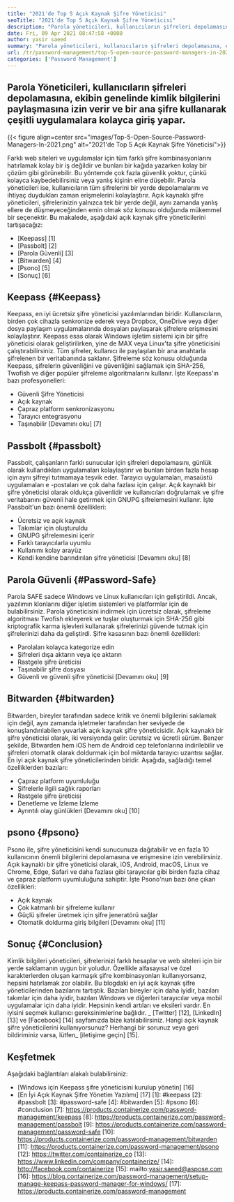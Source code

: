 ```yaml
---
title: "2021'de Top 5 Açık Kaynak Şifre Yöneticisi" 
seoTitle: "2021'de Top 5 Açık Kaynak Şifre Yöneticisi" 
description: "Parola yöneticileri, kullanıcıların şifreleri depolamasına, ekibin genelinde kimlik bilgilerini paylaşmasına izin verir ve bir ana şifre kullanarak çeşitli uygulamalara kolayca giriş yapar." 
date: Fri, 09 Apr 2021 08:47:58 +0000
author: yasir saeed
summary: "Parola yöneticileri, kullanıcıların şifreleri depolamasına, ekibin genelinde kimlik bilgilerini paylaşmasına izin verir ve bir ana şifre kullanarak çeşitli uygulamalara kolayca giriş yapar." 
url: /tr/password-management/top-5-open-source-password-managers-in-2021/
categories: ['Password Management']
---
```


## Parola Yöneticileri, kullanıcıların şifreleri depolamasına, ekibin genelinde kimlik bilgilerini paylaşmasına izin verir ve bir ana şifre kullanarak çeşitli uygulamalara kolayca giriş yapar.

{{< figure align=center src="images/Top-5-Open-Source-Password-Managers-In-2021.png" alt="2021'de Top 5 Açık Kaynak Şifre Yöneticisi">}}

Farklı web siteleri ve uygulamalar için tüm farklı şifre kombinasyonlarını hatırlamak kolay bir iş değildir ve bunları bir kağıda yazarken kolay bir çözüm gibi görünebilir. Bu yöntemde çok fazla güvenlik yoktur, çünkü kolayca kaybedebilirsiniz veya yanlış kişinin eline düşebilir. Parola yöneticileri ise, kullanıcıların tüm şifrelerini bir yerde depolamalarını ve ihtiyaç duydukları zaman erişmelerini kolaylaştırır. Açık kaynaklı şifre yöneticileri, şifrelerinizin yalnızca tek bir yerde değil, aynı zamanda yanlış ellere de düşmeyeceğinden emin olmak söz konusu olduğunda mükemmel bir seçenektir. Bu makalede, aşağıdaki açık kaynak şifre yöneticilerini tartışacağız:
  * [Keepass] [1]
  * [Passbolt] [2]
  * [Parola Güvenli] [3]
  * [Bitwarden] [4]
  * [Psono] [5]
  * [Sonuç] [6]

## Keepass {#Keepass}
Keepass, en iyi ücretsiz şifre yöneticisi yazılımlarından biridir. Kullanıcıların, birden çok cihazla senkronize ederek veya Dropbox, OneDrive veya diğer dosya paylaşım uygulamalarında dosyaları paylaşarak şifrelere erişmesini kolaylaştırır. Keepass esas olarak Windows işletim sistemi için bir şifre yöneticisi olarak geliştirilirken, yine de MAX veya Linux'ta şifre yöneticisini çalıştırabilirsiniz. Tüm şifreler, kullanıcı ile paylaşılan bir ana anahtarla şifrelenen bir veritabanında saklanır. Şifreleme söz konusu olduğunda Keepass, şifrelerin güvenliğini ve güvenliğini sağlamak için SHA-256, Twofish ve diğer popüler şifreleme algoritmalarını kullanır. İşte Keepass'ın bazı profesyonelleri:
  * Güvenli Şifre Yöneticisi
  * Açık kaynak
  * Çapraz platform senkronizasyonu
  * Tarayıcı entegrasyonu
  * Taşınabilir
[Devamını oku] [7]

## Passbolt {#passbolt}
Passbolt, çalışanların farklı sunucular için şifreleri depolamasını, günlük olarak kullandıkları uygulamaları kolaylaştırır ve bunları birden fazla hesap için aynı şifreyi tutmamaya teşvik eder. Tarayıcı uygulamaları, masaüstü uygulamaları e -postaları ve çok daha fazlası için çalışır. Açık kaynaklı bir şifre yöneticisi olarak oldukça güvenlidir ve kullanıcıları doğrulamak ve şifre veritabanını güvenli hale getirmek için GNUPG şifrelemesini kullanır. İşte Passbolt'un bazı önemli özellikleri:
  * Ücretsiz ve açık kaynak
  * Takımlar için oluşturuldu
  * GNUPG şifrelemesini içerir
  * Farklı tarayıcılarla uyumlu
  * Kullanımı kolay arayüz
  * Kendi kendine barındırılan şifre yöneticisi
[Devamını oku] [8]

## Parola Güvenli {#Password-Safe}
Parola SAFE sadece Windows ve Linux kullanıcıları için geliştirildi. Ancak, yazılımın klonlarını diğer işletim sistemleri ve platformlar için de bulabilirsiniz. Parola yöneticisini indirmek için ücretsiz olarak, şifreleme algoritması Twofish ekleyerek ve tuşlar oluşturmak için SHA-256 gibi kriptografik karma işlevleri kullanarak şifrelerinizi güvende tutmak için şifrelerinizi daha da geliştirdi. Şifre kasasının bazı önemli özellikleri:
  * Parolaları kolayca kategorize edin
  * Şifreleri dışa aktarın veya içe aktarın
  * Rastgele şifre üreticisi
  * Taşınabilir şifre dosyası
  * Güvenli ve güvenli şifre yöneticisi
[Devamını oku] [9]

## Bitwarden {#bitwarden}
Bitwarden, bireyler tarafından sadece kritik ve önemli bilgilerini saklamak için değil, aynı zamanda işletmeler tarafından her seviyede de konuşlandırılabilen yuvarlak açık kaynak şifre yöneticisidir. Açık kaynaklı bir şifre yöneticisi olarak, iki versiyonda gelir: ücretsiz ve ücretli sürüm. Benzer şekilde, Bitwarden hem iOS hem de Android cep telefonlarına indirilebilir ve şifreleri otomatik olarak doldurmak için bol miktarda tarayıcı uzantısı sağlar. En iyi açık kaynak şifre yöneticilerinden biridir. Aşağıda, sağladığı temel özelliklerden bazıları:
  * Çapraz platform uyumluluğu
  * Şifrelerle ilgili sağlık raporları
  * Rastgele şifre üreticisi
  * Denetleme ve İzleme İzleme
  * Ayrıntılı olay günlükleri
[Devamını oku] [10]

## psono {#psono}
Psono ile, şifre yöneticisini kendi sunucunuza dağıtabilir ve en fazla 10 kullanıcının önemli bilgilerini depolamasına ve erişmesine izin verebilirsiniz. Açık kaynaklı bir şifre yöneticisi olarak, iOS, Android, macOS, Linux ve Chrome, Edge, Safari ve daha fazlası gibi tarayıcılar gibi birden fazla cihaz ve çapraz platform uyumluluğuna sahiptir. İşte Psono'nun bazı öne çıkan özellikleri:
  * Açık kaynak
  * Çok katmanlı bir şifreleme kullanır
  * Güçlü şifreler üretmek için şifre jeneratörü sağlar
  * Otomatik doldurma giriş bilgileri
[Devamını oku] [11]

## Sonuç {#Conclusion}
Kimlik bilgileri yöneticileri, şifrelerinizi farklı hesaplar ve web siteleri için bir yerde saklamanın uygun bir yoludur. Özellikle alfasayısal ve özel karakterlerden oluşan karmaşık şifre kombinasyonları kullanıyorsanız, hepsini hatırlamak zor olabilir. Bu blogdaki en iyi açık kaynak şifre yöneticilerinden bazılarını tartıştık. Bazıları bireyler için daha iyidir, bazıları takımlar için daha iyidir, bazıları Windows ve diğerleri tarayıcılar veya mobil uygulamalar için daha iyidir. Hepsinin kendi artıları ve eksileri vardır. En iyisini seçmek kullanıcı gereksinimlerine bağlıdır.
_ [Twitter] [12], [LinkedIn] [13] ve [Facebook] [14] sayfamızda bize katılabilirsiniz. Hangi açık kaynak şifre yöneticilerini kullanıyorsunuz? Herhangi bir sorunuz veya geri bildiriminiz varsa, lütfen_ [iletişime geçin] [15].

## Keşfetmek
Aşağıdaki bağlantıları alakalı bulabilirsiniz:
  * [Windows için Keepass şifre yöneticisini kurulup yönetin] [16]
  * [En İyi Açık Kaynak Şifre Yönetim Yazılımı] [17]
[1]: #keepass
[2]: #passbolt
[3]: #password-safe
[4]: #bitwarden
[5]: #psono
[6]: #conclusion
[7]: https://products.containerize.com/password-management/keepass
[8]: https://products.containerize.com/password-management/passbolt
[9]: https://products.containerize.com/password-management/password-safe
[10]: https://products.containerize.com/password-management/bitwarden
[11]: https://products.containerize.com/password-management/psono
[12]: https://twitter.com/containerize_co
[13]: https://www.linkedin.com/company/containerize/
[14]: http://facebook.com/containerize
[15]: mailto:yasir.saeed@aspose.com
[16]: https://blog.containerize.com/password-management/setup-manage-keepass-password-manager-for-windows/
[17]: https://products.containerize.com/password-management
